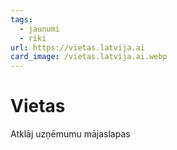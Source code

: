 ```yaml
---
tags:
  - jaunumi
  - riki
url: https://vietas.latvija.ai
card_image: /vietas.latvija.ai.webp
---
```


# Vietas

Atklāj uzņēmumu mājaslapas

